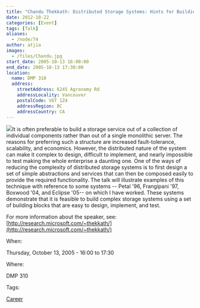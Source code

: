 ```yaml
---
title: "Chandu Thekkath: Distributed Storage Systems: Hints for Building them when you can't dodge them"
date: 2012-10-22
categories: [Event]
tags: [Talk]
aliases:
  - /node/74
author: atjia
images:
  - /files/Chandu.jpg
start_date: 2005-10-13 16:00:00
end_date: 2005-10-13 17:30:00
location:
  name: DMP 310
  address:
    streetAddress: 6245 Agronomy Rd
    addressLocality: Vancouver
    postalCode: V6T 1Z4
    addressRegion: BC
    addressCountry: CA
---
```


![](/files/Chandu.jpg)It is often preferable to build a storage service out of a collection of individual components rather than out of a single monolithic server. The reasons for preferring such a structure are increased fault-tolerance, scalability, and economics. However, the distributed nature of the system can make it complex to design, difficult to implement, and nearly impossible to test making the whole enterprise a daunting one. One of the ways of reducing the complexity of distributed storage systems is to first design a set of simple abstractions and services that can then be composed easily to provide the required functionality. The talk will illustrate examples of this technique with reference to some systems -- Petal '96, Frangipani '97, Boxwood '04, and Eclipse '05-- on which I have worked. These systems demonstrate that it is feasible to build complex storage systems using a set of building blocks that are easy to design, implement, and test.

For more information about the speaker, see: [http://research.microsoft.com/~thekkath/](http://research.microsoft.com/~thekkath/)

When:

Thursday, October 13, 2005 - 16:00 to 17:30

Where:

DMP 310

Tags:

[Career](/career)
